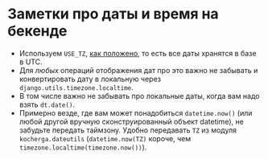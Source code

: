 # Заметки про даты и время на бекенде

* Используем `USE_TZ`, [как положено](https://docs.djangoproject.com/en/2.2/topics/i18n/timezones/), то есть все даты хранятся в базе в UTC.
* Для *любых* операций отображения дат про это важно не забывать и конвертировать дату в локальную через `django.utils.timezone.localtime`.
* В том числе важно не забывать про локальные даты, когда вам надо взять `dt.date()`.
* Примерно везде, где вам может понадобиться `datetime.now()` (или любой другой вручную сконструированный объект datetime), не забудьте передать таймзону. Удобно передавать `TZ` из модуля `kocherga.dateutils` (`datetime.now(TZ)` короче, чем `timezone.localtime(timezone.now())`).
